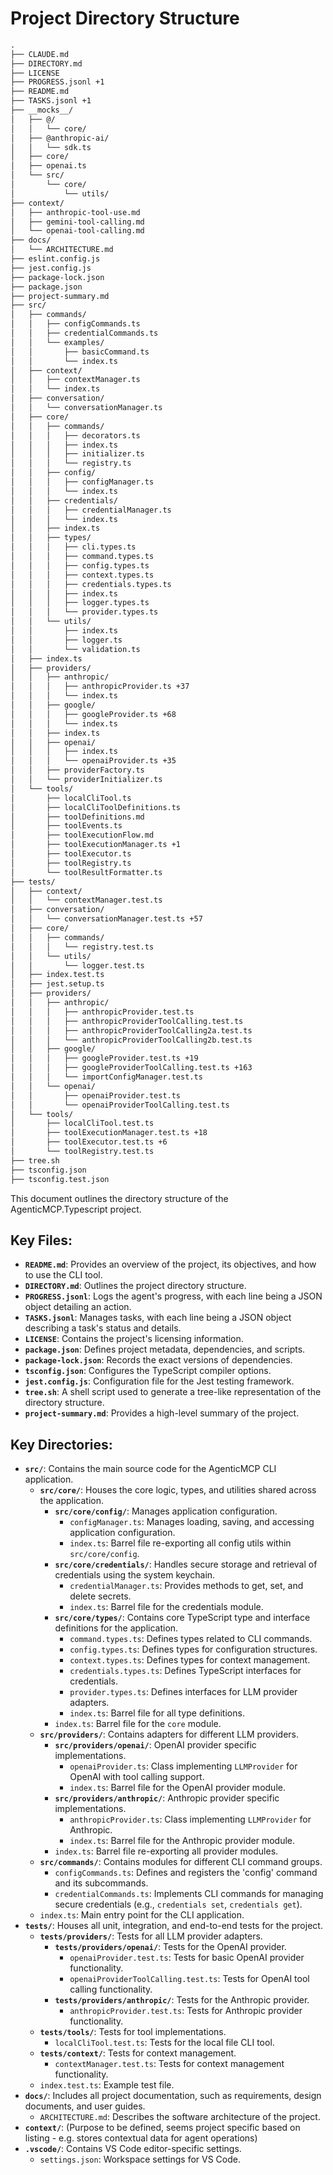 # Project Directory Structure
```markdown
.
├── CLAUDE.md
├── DIRECTORY.md
├── LICENSE
├── PROGRESS.jsonl +1
├── README.md
├── TASKS.jsonl +1
├── __mocks__/
│   ├── @/
│   │   └── core/
│   ├── @anthropic-ai/
│   │   └── sdk.ts
│   ├── core/
│   ├── openai.ts
│   └── src/
│       └── core/
│           └── utils/
├── context/
│   ├── anthropic-tool-use.md
│   ├── gemini-tool-calling.md
│   └── openai-tool-calling.md
├── docs/
│   └── ARCHITECTURE.md
├── eslint.config.js
├── jest.config.js
├── package-lock.json
├── package.json
├── project-summary.md
├── src/
│   ├── commands/
│   │   ├── configCommands.ts
│   │   ├── credentialCommands.ts
│   │   └── examples/
│   │       ├── basicCommand.ts
│   │       └── index.ts
│   ├── context/
│   │   ├── contextManager.ts
│   │   └── index.ts
│   ├── conversation/
│   │   └── conversationManager.ts
│   ├── core/
│   │   ├── commands/
│   │   │   ├── decorators.ts
│   │   │   ├── index.ts
│   │   │   ├── initializer.ts
│   │   │   └── registry.ts
│   │   ├── config/
│   │   │   ├── configManager.ts
│   │   │   └── index.ts
│   │   ├── credentials/
│   │   │   ├── credentialManager.ts
│   │   │   └── index.ts
│   │   ├── index.ts
│   │   ├── types/
│   │   │   ├── cli.types.ts
│   │   │   ├── command.types.ts
│   │   │   ├── config.types.ts
│   │   │   ├── context.types.ts
│   │   │   ├── credentials.types.ts
│   │   │   ├── index.ts
│   │   │   ├── logger.types.ts
│   │   │   └── provider.types.ts
│   │   └── utils/
│   │       ├── index.ts
│   │       ├── logger.ts
│   │       └── validation.ts
│   ├── index.ts
│   ├── providers/
│   │   ├── anthropic/
│   │   │   ├── anthropicProvider.ts +37
│   │   │   └── index.ts
│   │   ├── google/
│   │   │   ├── googleProvider.ts +68
│   │   │   └── index.ts
│   │   ├── index.ts
│   │   ├── openai/
│   │   │   ├── index.ts
│   │   │   └── openaiProvider.ts +35
│   │   ├── providerFactory.ts
│   │   └── providerInitializer.ts
│   └── tools/
│       ├── localCliTool.ts
│       ├── localCliToolDefinitions.ts
│       ├── toolDefinitions.md
│       ├── toolEvents.ts
│       ├── toolExecutionFlow.md
│       ├── toolExecutionManager.ts +1
│       ├── toolExecutor.ts
│       ├── toolRegistry.ts
│       └── toolResultFormatter.ts
├── tests/
│   ├── context/
│   │   └── contextManager.test.ts
│   ├── conversation/
│   │   └── conversationManager.test.ts +57
│   ├── core/
│   │   ├── commands/
│   │   │   └── registry.test.ts
│   │   └── utils/
│   │       └── logger.test.ts
│   ├── index.test.ts
│   ├── jest.setup.ts
│   ├── providers/
│   │   ├── anthropic/
│   │   │   ├── anthropicProvider.test.ts
│   │   │   ├── anthropicProviderToolCalling.test.ts
│   │   │   ├── anthropicProviderToolCalling2a.test.ts
│   │   │   └── anthropicProviderToolCalling2b.test.ts
│   │   ├── google/
│   │   │   ├── googleProvider.test.ts +19
│   │   │   ├── googleProviderToolCalling.test.ts +163
│   │   │   └── importConfigManager.test.ts
│   │   └── openai/
│   │       ├── openaiProvider.test.ts
│   │       └── openaiProviderToolCalling.test.ts
│   └── tools/
│       ├── localCliTool.test.ts
│       ├── toolExecutionManager.test.ts +18
│       ├── toolExecutor.test.ts +6
│       └── toolRegistry.test.ts
├── tree.sh
├── tsconfig.json
├── tsconfig.test.json
```

This document outlines the directory structure of the AgenticMCP.Typescript project.

## Key Files:

*   **`README.md`**: Provides an overview of the project, its objectives, and how to use the CLI tool.
*   **`DIRECTORY.md`**: Outlines the project directory structure.
*   **`PROGRESS.jsonl`**: Logs the agent's progress, with each line being a JSON object detailing an action.
*   **`TASKS.jsonl`**: Manages tasks, with each line being a JSON object describing a task's status and details.
*   **`LICENSE`**: Contains the project's licensing information.
*   **`package.json`**: Defines project metadata, dependencies, and scripts.
*   **`package-lock.json`**: Records the exact versions of dependencies.
*   **`tsconfig.json`**: Configures the TypeScript compiler options.
*   **`jest.config.js`**: Configuration file for the Jest testing framework.
*   **`tree.sh`**: A shell script used to generate a tree-like representation of the directory structure.
*   **`project-summary.md`**: Provides a high-level summary of the project.

## Key Directories:

*   **`src/`**: Contains the main source code for the AgenticMCP CLI application.
    *   **`src/core/`**: Houses the core logic, types, and utilities shared across the application.
        *   **`src/core/config/`**: Manages application configuration.
            *   `configManager.ts`: Manages loading, saving, and accessing application configuration.
            *   `index.ts`: Barrel file re-exporting all config utils within `src/core/config`.
        *   **`src/core/credentials/`**: Handles secure storage and retrieval of credentials using the system keychain.
            *   `credentialManager.ts`: Provides methods to get, set, and delete secrets.
            *   `index.ts`: Barrel file for the credentials module.
        *   **`src/core/types/`**: Contains core TypeScript type and interface definitions for the application.
            *   `command.types.ts`: Defines types related to CLI commands.
            *   `config.types.ts`: Defines types for configuration structures.
            *   `context.types.ts`: Defines types for context management.
            *   `credentials.types.ts`: Defines TypeScript interfaces for credentials.
            *   `provider.types.ts`: Defines interfaces for LLM provider adapters.
            *   `index.ts`: Barrel file for all type definitions.
        *   `index.ts`: Barrel file for the `core` module.
    *   **`src/providers/`**: Contains adapters for different LLM providers.
        *   **`src/providers/openai/`**: OpenAI provider specific implementations.
            *   `openaiProvider.ts`: Class implementing `LLMProvider` for OpenAI with tool calling support.
            *   `index.ts`: Barrel file for the OpenAI provider module.
        *   **`src/providers/anthropic/`**: Anthropic provider specific implementations.
            *   `anthropicProvider.ts`: Class implementing `LLMProvider` for Anthropic.
            *   `index.ts`: Barrel file for the Anthropic provider module.
        *   `index.ts`: Barrel file re-exporting all provider modules.
    *   **`src/commands/`**: Contains modules for different CLI command groups.
        *   `configCommands.ts`: Defines and registers the 'config' command and its subcommands.
        *   `credentialCommands.ts`: Implements CLI commands for managing secure credentials (e.g., `credentials set`, `credentials get`).
    *   `index.ts`: Main entry point for the CLI application.
*   **`tests/`**: Houses all unit, integration, and end-to-end tests for the project.
    *   **`tests/providers/`**: Tests for all LLM provider adapters.
        *   **`tests/providers/openai/`**: Tests for the OpenAI provider.
            *   `openaiProvider.test.ts`: Tests for basic OpenAI provider functionality.
            *   `openaiProviderToolCalling.test.ts`: Tests for OpenAI tool calling functionality.
        *   **`tests/providers/anthropic/`**: Tests for the Anthropic provider.
            *   `anthropicProvider.test.ts`: Tests for Anthropic provider functionality.
    *   **`tests/tools/`**: Tests for tool implementations.
        *   `localCliTool.test.ts`: Tests for the local file CLI tool.
    *   **`tests/context/`**: Tests for context management.
        *   `contextManager.test.ts`: Tests for context management functionality.
    *   `index.test.ts`: Example test file.
*   **`docs/`**: Includes all project documentation, such as requirements, design documents, and user guides.
    *   `ARCHITECTURE.md`: Describes the software architecture of the project.
*   **`context/`**: (Purpose to be defined, seems project specific based on listing - e.g. stores contextual data for agent operations)
*   **`.vscode/`**: Contains VS Code editor-specific settings.
    *   `settings.json`: Workspace settings for VS Code.